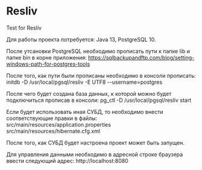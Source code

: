 # Resliv
Test for Resliv

Для работы проекта потребуется: Java 13, PostgreSQL 10.

После утсановки PostgreSQL необходимо прописать пути к папке lib и папке bin в корне приложения:
https://sqlbackupandftp.com/blog/setting-windows-path-for-postgres-tools

После того, как пути были прописаны необходимо в консоли прописать:
initdb -D /usr/local/pgsql/resliv -E UTF8 --username=postgres

После чего будет создана база данных, к которой можно будет подключиться прописав в консоли:
pg_ctl -D /usr/local/pgsql/resliv start

Если будет использовать иная СУБД, то необходимо внести соответствующие правки в файлы:
src/main/resources/application.properties 
src/main/resources/hibernate.cfg.xml

После того, как СУБД будет настроена проект может быть запущен.

Для управления данными необходимо в адресной строке браузера ввести следующий адрес:
http://localhost:8080

